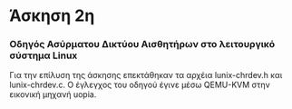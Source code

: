 # Άσκηση 2η 
### Οδηγός Ασύρματου Δικτύου Αισθητήρων στο λειτουργικό σύστημα Linux

Για την επίλυση της άσκησης επεκτάθηκαν τα αρχέια lunix-chrdev.h και lunix-chrdev.c. Ο έγλεγχος του οδηγού έγινε μέσω QEMU-KVM στην εικονική μηχανή uopia.

